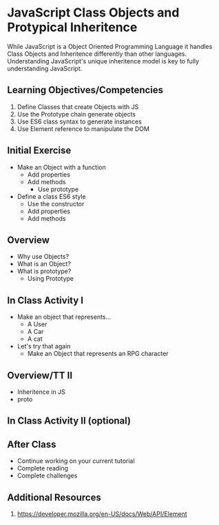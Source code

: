 # JavaScript Class Objects and Protypical Inheritence

While JavaScript is a Object Oriented Programming Language
it handles Class Objects and Inheritence differently than 
other languages. Understanding JavaScript's unique 
inheritence model is key to fully understanding JavaScript.

## Learning Objectives/Competencies

1. Define Classes that create Objects with JS
1. Use the Prototype chain generate objects
1. Use ES6 class syntax to generate instances
1. Use Element reference to manipulate the DOM 

## Initial Exercise

- Make an Object with a function
  - Add properties 
  - Add methods 
    - Use prototype 
- Define a class ES6 style
  - Use the constructor 
  - Add properties 
  - Add methods 

## Overview 

- Why use Objects? 
- What is an Object? 
- What is prototype? 
  - Using Prototype

## In Class Activity I

- Make an object that represents...
  - A User
  - A Car
  - A cat
- Let's try that again
  - Make an Object that represents an RPG character

## Overview/TT II

- Inheritence in JS 
- proto

## In Class Activity II (optional)

## After Class

- Continue working on your current tutorial
- Complete reading
- Complete challenges

## Additional Resources

1. https://developer.mozilla.org/en-US/docs/Web/API/Element
